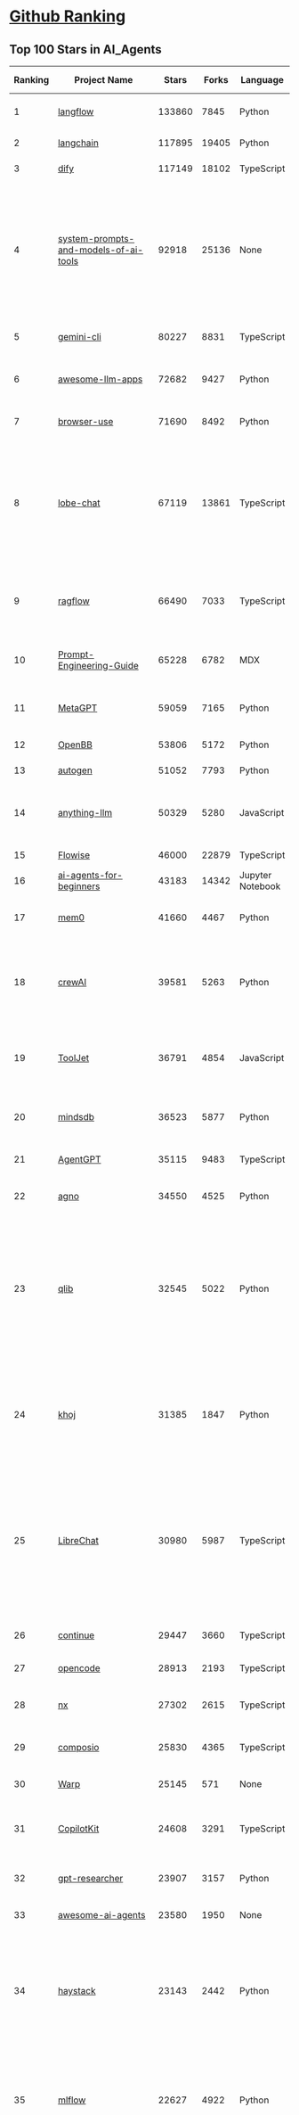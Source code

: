 [Github Ranking](../README.md)
==========

## Top 100 Stars in AI_Agents

| Ranking | Project Name | Stars | Forks | Language | Open Issues | Description | Last Commit |
| ------- | ------------ | ----- | ----- | -------- | ----------- | ----------- | ----------- |
| 1 | [langflow](https://github.com/langflow-ai/langflow) | 133860 | 7845 | Python | 377 | Langflow is a powerful tool for building and deploying AI-powered agents and workflows. | 2025-10-24T02:40:47Z |
| 2 | [langchain](https://github.com/langchain-ai/langchain) | 117895 | 19405 | Python | 163 | 🦜🔗 Build context-aware reasoning applications | 2025-10-22T21:01:33Z |
| 3 | [dify](https://github.com/langgenius/dify) | 117149 | 18102 | TypeScript | 483 | Production-ready platform for agentic workflow development. | 2025-10-24T03:24:28Z |
| 4 | [system-prompts-and-models-of-ai-tools](https://github.com/x1xhlol/system-prompts-and-models-of-ai-tools) | 92918 | 25136 | None | 58 | FULL Augment Code, Claude Code, Cluely, CodeBuddy, Comet, Cursor, Devin AI, Junie, Kiro, Leap.new, Lovable, Manus Agent Tools, NotionAI, Orchids.app, Perplexity, Poke, Qoder, Replit, Same.dev, Trae, Traycer AI, VSCode Agent, Warp.dev, Windsurf, Xcode, Z.ai Code, dia & v0. (And other Open Sourced) System Prompts, Internal Tools & AI Models | 2025-10-19T18:44:24Z |
| 5 | [gemini-cli](https://github.com/google-gemini/gemini-cli) | 80227 | 8831 | TypeScript | 2149 | An open-source AI agent that brings the power of Gemini directly into your terminal. | 2025-10-24T03:34:39Z |
| 6 | [awesome-llm-apps](https://github.com/Shubhamsaboo/awesome-llm-apps) | 72682 | 9427 | Python | 4 | Collection of awesome LLM apps with AI Agents and RAG using OpenAI, Anthropic, Gemini and opensource models. | 2025-10-19T17:51:53Z |
| 7 | [browser-use](https://github.com/browser-use/browser-use) | 71690 | 8492 | Python | 137 | 🌐 Make websites accessible for AI agents. Automate tasks online with ease. | 2025-10-24T02:24:55Z |
| 8 | [lobe-chat](https://github.com/lobehub/lobe-chat) | 67119 | 13861 | TypeScript | 887 | 🤯 Lobe Chat - an open-source, modern design AI chat framework. Supports multiple AI providers (OpenAI / Claude 4 / Gemini / DeepSeek / Ollama / Qwen), Knowledge Base (file upload / RAG ), one click install MCP Marketplace and Artifacts / Thinking. One-click FREE deployment of your private AI Agent application. | 2025-10-24T02:31:25Z |
| 9 | [ragflow](https://github.com/infiniflow/ragflow) | 66490 | 7033 | TypeScript | 2925 | RAGFlow is a leading open-source Retrieval-Augmented Generation (RAG) engine that fuses cutting-edge RAG with Agent capabilities to create a superior context layer for LLMs | 2025-10-23T15:02:27Z |
| 10 | [Prompt-Engineering-Guide](https://github.com/dair-ai/Prompt-Engineering-Guide) | 65228 | 6782 | MDX | 153 | 🐙 Guides, papers, lessons, notebooks and resources for prompt engineering, context engineering, RAG, and AI Agents. | 2025-10-16T15:44:13Z |
| 11 | [MetaGPT](https://github.com/FoundationAgents/MetaGPT) | 59059 | 7165 | Python | 10 | 🌟 The Multi-Agent Framework: First AI Software Company, Towards Natural Language Programming | 2025-10-04T05:57:57Z |
| 12 | [OpenBB](https://github.com/OpenBB-finance/OpenBB) | 53806 | 5172 | Python | 33 | Financial data platform for analysts, quants and AI agents. | 2025-10-23T23:31:46Z |
| 13 | [autogen](https://github.com/microsoft/autogen) | 51052 | 7793 | Python | 406 | A programming framework for agentic AI | 2025-10-08T04:58:17Z |
| 14 | [anything-llm](https://github.com/Mintplex-Labs/anything-llm) | 50329 | 5280 | JavaScript | 264 | The all-in-one Desktop & Docker AI application with built-in RAG, AI agents, No-code agent builder, MCP compatibility,  and more. | 2025-10-23T22:46:01Z |
| 15 | [Flowise](https://github.com/FlowiseAI/Flowise) | 46000 | 22879 | TypeScript | 604 | Build AI Agents, Visually | 2025-10-23T14:31:40Z |
| 16 | [ai-agents-for-beginners](https://github.com/microsoft/ai-agents-for-beginners) | 43183 | 14342 | Jupyter Notebook | 6 | 12 Lessons to Get Started Building AI Agents | 2025-10-23T14:14:26Z |
| 17 | [mem0](https://github.com/mem0ai/mem0) | 41660 | 4467 | Python | 291 | Universal memory layer for AI Agents; Announcing OpenMemory MCP - local and secure memory management. | 2025-10-23T13:06:25Z |
| 18 | [crewAI](https://github.com/crewAIInc/crewAI) | 39581 | 5263 | Python | 39 | Framework for orchestrating role-playing, autonomous AI agents. By fostering collaborative intelligence, CrewAI empowers agents to work together seamlessly, tackling complex tasks. | 2025-10-24T01:07:09Z |
| 19 | [ToolJet](https://github.com/ToolJet/ToolJet) | 36791 | 4854 | JavaScript | 644 | ToolJet is the open-source foundation of ToolJet AI - the AI-native platform for building internal tools, dashboard, business applications, workflows and AI agents 🚀 | 2025-10-24T03:30:25Z |
| 20 | [mindsdb](https://github.com/mindsdb/mindsdb) | 36523 | 5877 | Python | 55 | AI Analytics and Knowledge Engine for RAG over large-scale, heterogeneous data. - The only MCP Server you'll ever need | 2025-10-23T21:26:33Z |
| 21 | [AgentGPT](https://github.com/reworkd/AgentGPT) | 35115 | 9483 | TypeScript | 130 | 🤖 Assemble, configure, and deploy autonomous AI Agents in your browser. | 2025-04-29T01:19:32Z |
| 22 | [agno](https://github.com/agno-agi/agno) | 34550 | 4525 | Python | 128 | Multi-agent framework, runtime and control plane. Built for speed, privacy, and scale. | 2025-10-24T01:24:39Z |
| 23 | [qlib](https://github.com/microsoft/qlib) | 32545 | 5022 | Python | 257 | Qlib is an AI-oriented Quant investment platform that aims to use AI tech to empower Quant Research, from exploring ideas to implementing productions. Qlib supports diverse ML modeling paradigms, including supervised learning, market dynamics modeling, and RL, and is now equipped with https://github.com/microsoft/RD-Agent to automate R&D process. | 2025-10-17T05:22:09Z |
| 24 | [khoj](https://github.com/khoj-ai/khoj) | 31385 | 1847 | Python | 75 | Your AI second brain. Self-hostable. Get answers from the web or your docs. Build custom agents, schedule automations, do deep research. Turn any online or local LLM into your personal, autonomous AI (gpt, claude, gemini, llama, qwen, mistral). Get started - free. | 2025-09-16T09:17:58Z |
| 25 | [LibreChat](https://github.com/danny-avila/LibreChat) | 30980 | 5987 | TypeScript | 207 | Enhanced ChatGPT Clone: Features Agents, MCP, DeepSeek, Anthropic, AWS, OpenAI, Responses API, Azure, Groq, o1, GPT-5, Mistral, OpenRouter, Vertex AI, Gemini, Artifacts, AI model switching, message search, Code Interpreter, langchain, DALL-E-3, OpenAPI Actions, Functions, Secure Multi-User Auth, Presets, open-source for self-hosting. Active. | 2025-10-22T20:39:23Z |
| 26 | [continue](https://github.com/continuedev/continue) | 29447 | 3660 | TypeScript | 629 | ⏩ Ship faster with Continuous AI. Build and run custom agents across your IDE, terminal, and CI | 2025-10-24T02:51:39Z |
| 27 | [opencode](https://github.com/sst/opencode) | 28913 | 2193 | TypeScript | 917 | The AI coding agent built for the terminal. | 2025-10-24T01:03:42Z |
| 28 | [nx](https://github.com/nrwl/nx) | 27302 | 2615 | TypeScript | 633 | Get to green PRs in half the time. Nx optimizes your builds, scales your CI, and fixes failed PRs. Built for developers and AI agents. | 2025-10-24T02:18:14Z |
| 29 | [composio](https://github.com/ComposioHQ/composio) | 25830 | 4365 | TypeScript | 28 | Composio equips your AI agents & LLMs with 100+ high-quality integrations via function calling | 2025-10-23T10:05:50Z |
| 30 | [Warp](https://github.com/warpdotdev/Warp) | 25145 | 571 | None | 3777 | Warp is the agentic development environment, built for coding with multiple AI agents. | 2025-10-07T19:15:31Z |
| 31 | [CopilotKit](https://github.com/CopilotKit/CopilotKit) | 24608 | 3291 | TypeScript | 312 | React UI + elegant infrastructure for AI Copilots, AI chatbots, and in-app AI agents. The Agentic last-mile 🪁 | 2025-10-24T02:30:51Z |
| 32 | [gpt-researcher](https://github.com/assafelovic/gpt-researcher) | 23907 | 3157 | Python | 126 | An LLM agent that conducts deep research (local and web) on any given topic and generates a long report with citations. | 2025-10-16T18:30:02Z |
| 33 | [awesome-ai-agents](https://github.com/e2b-dev/awesome-ai-agents) | 23580 | 1950 | None | 29 | A list of AI autonomous agents | 2025-02-26T10:04:45Z |
| 34 | [haystack](https://github.com/deepset-ai/haystack) | 23143 | 2442 | Python | 112 | AI orchestration framework to build customizable, production-ready LLM applications. Connect components (models, vector DBs, file converters) to pipelines or agents that can interact with your data. With advanced retrieval methods, it's best suited for building RAG, question answering, semantic search or conversational agent chatbots. | 2025-10-23T16:53:18Z |
| 35 | [mlflow](https://github.com/mlflow/mlflow) | 22627 | 4922 | Python | 1548 | The open source developer platform to build AI/LLM applications and models with confidence. Enhance your AI applications with end-to-end tracking, observability, and evaluations, all in one integrated platform. | 2025-10-24T03:33:38Z |
| 36 | [agenticSeek](https://github.com/Fosowl/agenticSeek) | 22231 | 2375 | Python | 29 | Fully Local Manus AI. No APIs, No $200 monthly bills. Enjoy an autonomous agent that thinks, browses the web, and code for the sole cost of electricity. 🔔 Official updates only via twitter @Martin993886460 (Beware of fake account) | 2025-09-14T18:15:49Z |
| 37 | [goose](https://github.com/block/goose) | 20464 | 1868 | Rust | 213 | an open source, extensible AI agent that goes beyond code suggestions - install, execute, edit, and test with any LLM | 2025-10-24T02:28:06Z |
| 38 | [graphiti](https://github.com/getzep/graphiti) | 19332 | 1808 | Python | 127 | Build Real-Time Knowledge Graphs for AI Agents | 2025-10-22T09:52:17Z |
| 39 | [UI-TARS-desktop](https://github.com/bytedance/UI-TARS-desktop) | 19270 | 1822 | TypeScript | 265 | The Open-Source Multimodal AI Agent Stack: Connecting Cutting-Edge AI Models and Agent Infra | 2025-10-16T06:04:47Z |
| 40 | [letta](https://github.com/letta-ai/letta) | 18895 | 1960 | Python | 28 | Letta is the platform for building stateful agents: open AI with advanced memory that can learn and self-improve over time. | 2025-10-20T22:58:45Z |
| 41 | [activepieces](https://github.com/activepieces/activepieces) | 18839 | 2835 | TypeScript | 315 | AI Agents & MCPs & AI Workflow Automation • (~400 MCP servers for AI agents) • AI Automation / AI Agent with MCPs • AI Workflows & AI Agents • MCPs for AI Agents | 2025-10-24T01:32:11Z |
| 42 | [ai](https://github.com/vercel/ai) | 18751 | 3147 | TypeScript | 761 | The AI Toolkit for TypeScript. From the creators of Next.js, the AI SDK is a free open-source library for building AI-powered applications and agents  | 2025-10-23T23:52:16Z |
| 43 | [ai-engineering-hub](https://github.com/patchy631/ai-engineering-hub) | 18726 | 3165 | Jupyter Notebook | 30 | In-depth tutorials on LLMs, RAGs and real-world AI agent applications. | 2025-10-19T11:34:04Z |
| 44 | [stagehand](https://github.com/browserbase/stagehand) | 18621 | 1191 | TypeScript | 82 | The AI Browser Automation Framework | 2025-10-24T01:16:52Z |
| 45 | [suna](https://github.com/kortix-ai/suna) | 18410 | 3132 | TypeScript | 196 | Kortix – build, manage and train AI Agents. Fully Open Source. | 2025-10-23T18:28:12Z |
| 46 | [coze-studio](https://github.com/coze-dev/coze-studio) | 18100 | 2510 | TypeScript | 351 | An AI agent development platform with all-in-one visual tools, simplifying agent creation, debugging, and deployment like never before. Coze your way to AI Agent creation. | 2025-10-23T13:21:32Z |
| 47 | [agentic](https://github.com/transitive-bullshit/agentic) | 18016 | 2247 | TypeScript | 14 | Your API ⇒ Paid MCP. Instantly. | 2025-10-09T09:11:38Z |
| 48 | [deep-research](https://github.com/dzhng/deep-research) | 17954 | 1852 | TypeScript | 67 | An AI-powered research assistant that performs iterative, deep research on any topic by combining search engines, web scraping, and large language models.  The goal of this repo is to provide the simplest implementation of a deep research agent - e.g. an agent that can refine its research direction overtime and deep dive into a topic. | 2025-09-08T16:22:24Z |
| 49 | [mastra](https://github.com/mastra-ai/mastra) | 17713 | 1213 | TypeScript | 269 | The TypeScript AI agent framework. ⚡ Assistants, RAG, observability. Supports any LLM: GPT-4, Claude, Gemini, Llama. | 2025-10-24T02:03:38Z |
| 50 | [SWE-agent](https://github.com/SWE-agent/SWE-agent) | 17630 | 1853 | Python | 49 | SWE-agent takes a GitHub issue and tries to automatically fix it, using your LM of choice. It can also be employed for offensive cybersecurity or competitive coding challenges. [NeurIPS 2024]  | 2025-10-20T23:21:07Z |
| 51 | [DB-GPT](https://github.com/eosphoros-ai/DB-GPT) | 17505 | 2442 | Python | 427 | AI Native Data App Development framework with AWEL(Agentic Workflow Expression Language) and Agents | 2025-10-24T02:24:46Z |
| 52 | [GenAI_Agents](https://github.com/NirDiamant/GenAI_Agents) | 17395 | 2824 | Jupyter Notebook | 3 | This repository provides tutorials and implementations for various Generative AI Agent techniques, from basic to advanced. It serves as a comprehensive guide for building intelligent, interactive AI systems. | 2025-10-08T16:42:52Z |
| 53 | [DocsGPT](https://github.com/arc53/DocsGPT) | 17280 | 1905 | Python | 31 | Private AI platform for agents, assistants and enterprise search. Built-in Agent Builder, Deep research, Document analysis, Multi-model support, and API connectivity for agents. | 2025-10-23T21:25:18Z |
| 54 | [sim](https://github.com/simstudioai/sim) | 17192 | 2254 | TypeScript | 68 | Open-source platform to build and deploy AI agent workflows. | 2025-10-23T21:48:21Z |
| 55 | [eliza](https://github.com/elizaOS/eliza) | 17023 | 5350 | TypeScript | 70 | Autonomous agents for everyone | 2025-10-23T18:06:04Z |
| 56 | [SuperAGI](https://github.com/TransformerOptimus/SuperAGI) | 16799 | 2100 | Python | 147 | <⚡️> SuperAGI - A dev-first open source autonomous AI agent framework. Enabling developers to build, manage & run useful autonomous agents quickly and reliably. | 2025-01-22T22:14:07Z |
| 57 | [openai-agents-python](https://github.com/openai/openai-agents-python) | 16792 | 2754 | Python | 142 | A lightweight, powerful framework for multi-agent workflows | 2025-10-24T02:11:20Z |
| 58 | [ai-pdf-chatbot-langchain](https://github.com/mayooear/ai-pdf-chatbot-langchain) | 16083 | 3206 | TypeScript | 3 | AI PDF chatbot agent built with LangChain & LangGraph  | 2025-02-20T18:19:58Z |
| 59 | [RagaAI-Catalyst](https://github.com/raga-ai-hub/RagaAI-Catalyst) | 16035 | 3714 | Python | 10 | Python SDK for Agent AI Observability, Monitoring and Evaluation Framework. Includes features like agent, llm and tools tracing, debugging multi-agentic system, self-hosted dashboard and advanced analytics with timeline and execution graph view  | 2025-10-22T19:57:43Z |
| 60 | [screenpipe](https://github.com/mediar-ai/screenpipe) | 15812 | 1232 | TypeScript | 193 | AI app store powered by 24/7 desktop history.  open source \| 100% local \| dev friendly \| 24/7 screen, mic recording | 2025-09-01T20:21:42Z |
| 61 | [12-factor-agents](https://github.com/humanlayer/12-factor-agents) | 15724 | 1189 | TypeScript | 10 | What are the principles we can use to build LLM-powered software that is actually good enough to put in the hands of production customers? | 2025-09-21T14:37:40Z |
| 62 | [web-ui](https://github.com/browser-use/web-ui) | 15062 | 2610 | Python | 249 | 🖥️ Run AI Agent in your browser. | 2025-08-31T14:16:34Z |
| 63 | [dagger](https://github.com/dagger/dagger) | 14873 | 810 | Go | 761 | An open-source runtime for composable workflows. Great for AI agents and CI/CD. | 2025-10-23T21:24:11Z |
| 64 | [serena](https://github.com/oraios/serena) | 14745 | 981 | Python | 64 | A powerful coding agent toolkit providing semantic retrieval and editing capabilities (MCP server & other integrations) | 2025-10-23T18:54:56Z |
| 65 | [500-AI-Agents-Projects](https://github.com/ashishpatel26/500-AI-Agents-Projects) | 14601 | 2664 | None | 2 | The 500 AI Agents Projects is a curated collection of AI agent use cases across various industries. It showcases practical applications and provides links to open-source projects for implementation, illustrating how AI agents are transforming sectors such as healthcare, finance, education, retail, and more. | 2025-10-11T05:27:05Z |
| 66 | [camel](https://github.com/camel-ai/camel) | 14597 | 1599 | Python | 388 | 🐫 CAMEL: The first and the best multi-agent framework. Finding the Scaling Law of Agents. https://www.camel-ai.org | 2025-10-23T20:51:33Z |
| 67 | [plandex](https://github.com/plandex-ai/plandex) | 14557 | 1028 | Go | 27 | Open source AI coding agent. Designed for large projects and real world tasks. | 2025-10-03T21:49:58Z |
| 68 | [botpress](https://github.com/botpress/botpress) | 14297 | 2194 | TypeScript | 20 | The open-source hub to build & deploy GPT/LLM Agents ⚡️ | 2025-10-23T22:51:21Z |
| 69 | [crush](https://github.com/charmbracelet/crush) | 14187 | 763 | Go | 203 | The glamourous AI coding agent for your favourite terminal 💘 | 2025-10-24T01:33:02Z |
| 70 | [adk-python](https://github.com/google/adk-python) | 13928 | 2083 | Python | 513 | An open-source, code-first Python toolkit for building, evaluating, and deploying sophisticated AI agents with flexibility and control. | 2025-10-24T00:46:14Z |
| 71 | [LangBot](https://github.com/langbot-app/LangBot) | 13825 | 1123 | Python | 134 | 🤩 Easy-to-use global IM bot platform designed for LLM era / 简单易用的大模型即时通信机器人开发平台 ⚡️ Bots for QQ / QQ频道 / Discord / LINE / WeChat(微信, 企业微信)/ Telegram / 飞书 / 钉钉 / Slack 🧩 Integrated with ChatGPT(GPT), DeepSeek, Dify, n8n, Langflow, Coze, Claude, Google Gemini, xAI, PPIO, Ollama, 阿里云百炼, SiliconFlow, Qwen, Moonshot, MCP etc. LLM & Agent & RAG | 2025-10-24T03:35:16Z |
| 72 | [pydantic-ai](https://github.com/pydantic/pydantic-ai) | 13020 | 1320 | Python | 281 | GenAI Agent Framework, the Pydantic way | 2025-10-24T03:12:15Z |
| 73 | [trigger.dev](https://github.com/triggerdotdev/trigger.dev) | 12653 | 864 | TypeScript | 113 | Trigger.dev – build and deploy fully‑managed AI agents and workflows | 2025-10-23T19:21:42Z |
| 74 | [agent-zero](https://github.com/agent0ai/agent-zero) | 12093 | 2365 | Python | 146 | Agent Zero AI framework | 2025-10-23T11:07:17Z |
| 75 | [generative-ai](https://github.com/GoogleCloudPlatform/generative-ai) | 11838 | 3447 | Jupyter Notebook | 46 | Sample code and notebooks for Generative AI on Google Cloud, with Gemini on Vertex AI | 2025-10-23T19:50:18Z |
| 76 | [CL4R1T4S](https://github.com/elder-plinius/CL4R1T4S) | 11436 | 2316 | None | 28 | LEAKED SYSTEM PROMPTS FOR CHATGPT, GEMINI, GROK, CLAUDE, PERPLEXITY, CURSOR, DEVIN, REPLIT, AND MORE! - AI SYSTEMS TRANSPARENCY FOR ALL! 👐 | 2025-10-21T18:28:43Z |
| 77 | [Figma-Context-MCP](https://github.com/GLips/Figma-Context-MCP) | 11370 | 913 | TypeScript | 16 | MCP server to provide Figma layout information to AI coding agents like Cursor | 2025-10-14T15:21:34Z |
| 78 | [ui](https://github.com/creativetimofficial/ui) | 11186 | 4856 | TypeScript | 10 | Open-source components, blocks, and AI agents designed to speed up your workflow. Import them seamlessly into your favorite tools through Registry and MCPs. | 2025-10-23T13:49:14Z |
| 79 | [cua](https://github.com/trycua/cua) | 11001 | 613 | Python | 61 | Open-source infrastructure for Computer-Use Agents. Sandboxes, SDKs, and benchmarks to train and evaluate AI agents that can control full desktops (macOS, Linux, Windows). | 2025-10-24T01:01:11Z |
| 80 | [analysis_claude_code](https://github.com/shareAI-lab/analysis_claude_code) | 10944 | 2888 | JavaScript | 0 | 本仓库包含对 Claude Code v1.0.33 进行逆向工程的完整研究和分析资料。包括对混淆源代码的深度技术分析、系统架构文档，以及重构 Claude      Code agent 系统的实现蓝图。主要发现包括实时 Steering 机制、多 Agent      架构、智能上下文管理和工具执行管道。该项目为理解现代 AI agent 系统设计和实现提供技术参考。 | 2025-07-19T13:16:33Z |
| 81 | [nanobrowser](https://github.com/nanobrowser/nanobrowser) | 10655 | 1068 | TypeScript | 36 | Open-Source Chrome extension for AI-powered web automation. Run multi-agent workflows using your own LLM API key. Alternative to OpenAI Operator. | 2025-10-07T04:11:30Z |
| 82 | [SurfSense](https://github.com/MODSetter/SurfSense) | 10053 | 795 | Python | 50 | Open Source Alternative to NotebookLM / Perplexity, connected to external sources such as Search Engines, Slack, Linear, Jira, ClickUp, Confluence, Notion, YouTube, GitHub, Discord and more. Join our discord: https://discord.gg/ejRNvftDp9 | 2025-10-23T22:54:07Z |
| 83 | [bisheng](https://github.com/dataelement/bisheng) | 9792 | 1605 | TypeScript | 98 | BISHENG is an open LLM devops platform for next generation Enterprise AI applications. Powerful and comprehensive features include: GenAI workflow, RAG, Agent, Unified model management, Evaluation, SFT, Dataset Management, Enterprise-level System Management, Observability and more. | 2025-10-24T02:46:33Z |
| 84 | [E2B](https://github.com/e2b-dev/E2B) | 9712 | 675 | MDX | 33 | Open-source, secure environment with real-world tools for enterprise-grade agents. | 2025-10-22T19:31:55Z |
| 85 | [motia](https://github.com/MotiaDev/motia) | 9605 | 745 | TypeScript | 37 | Multi-Language Backend Framework that unifies APIs, background jobs, workflows, and AI Agents into a single core primitive with built-in observability and state management. | 2025-10-23T19:34:05Z |
| 86 | [metaflow](https://github.com/Netflix/metaflow) | 9577 | 930 | Python | 263 | Build, Manage and Deploy AI/ML Systems | 2025-10-23T16:07:54Z |
| 87 | [opencode](https://github.com/opencode-ai/opencode) | 9440 | 787 | Go | 116 | A powerful AI coding agent. Built for the terminal. | 2025-09-18T02:54:28Z |
| 88 | [pr-agent](https://github.com/qodo-ai/pr-agent) | 9298 | 1138 | Python | 40 | 🚀 PR-Agent: An AI-Powered 🤖 Tool for Automated Pull Request Analysis, Feedback, Suggestions and More! 💻🔍 (For more advanced: check Qodo Merge) | 2025-10-22T05:55:47Z |
| 89 | [claude-flow](https://github.com/ruvnet/claude-flow) | 9211 | 1217 | JavaScript | 247 | 🌊 The leading agent orchestration platform for Claude. Deploy intelligent multi-agent swarms, coordinate autonomous workflows, and build conversational AI systems. Features    enterprise-grade architecture, distributed swarm intelligence, RAG integration, and native Claude Code support via MCP protocol. Ranked #1 in agent-based frameworks. | 2025-10-23T14:04:29Z |
| 90 | [bytebot](https://github.com/bytebot-ai/bytebot) | 9197 | 1116 | TypeScript | 42 | Bytebot is a self-hosted AI desktop agent that automates computer tasks through natural language commands, operating within a containerized Linux desktop environment. | 2025-09-12T19:35:46Z |
| 91 | [RD-Agent](https://github.com/microsoft/RD-Agent) | 8840 | 923 | Python | 57 | Research and development (R&D) is crucial for the enhancement of industrial productivity, especially in the AI era, where the core aspects of R&D are mainly focused on data and models. We are committed to automating these high-value generic R&D processes through R&D-Agent, which lets AI drive data-driven AI. 🔗https://aka.ms/RD-Agent-Tech-Report | 2025-10-23T14:31:26Z |
| 92 | [promptfoo](https://github.com/promptfoo/promptfoo) | 8803 | 741 | TypeScript | 173 | Test your prompts, agents, and RAGs. AI Red teaming, pentesting, and vulnerability scanning for LLMs. Compare performance of GPT, Claude, Gemini, Llama, and more. Simple declarative configs with command line and CI/CD integration. | 2025-10-24T00:50:57Z |
| 93 | [BlackFriday-GPTs-Prompts](https://github.com/friuns2/BlackFriday-GPTs-Prompts) | 8679 | 1301 | None | 149 | List of free GPTs that doesn't require plus subscription  | 2024-11-08T11:03:14Z |
| 94 | [aichat](https://github.com/sigoden/aichat) | 8395 | 539 | Rust | 8 | All-in-one LLM CLI tool featuring Shell Assistant, Chat-REPL, RAG, AI Tools & Agents, with access to OpenAI, Claude, Gemini, Ollama, Groq, and more. | 2025-10-10T03:07:46Z |
| 95 | [ten-framework](https://github.com/TEN-framework/ten-framework) | 8394 | 972 | C | 140 |  Open-source framework for conversational voice AI agents | 2025-10-24T03:28:23Z |
| 96 | [mcp-use](https://github.com/mcp-use/mcp-use) | 8044 | 943 | TypeScript | 30 | mcp-use is the easiest way to interact with mcp servers with custom agents | 2025-10-23T17:47:47Z |
| 97 | [agents](https://github.com/livekit/agents) | 7938 | 1396 | Python | 275 | A powerful framework for building realtime voice AI agents 🤖🎙️📹  | 2025-10-23T23:25:17Z |
| 98 | [magentic-ui](https://github.com/microsoft/magentic-ui) | 7868 | 813 | Python | 41 | A research prototype of a human-centered web agent | 2025-10-21T22:33:34Z |
| 99 | [cognee](https://github.com/topoteretes/cognee) | 7762 | 699 | Python | 17 | Memory for AI Agents in 6 lines of code | 2025-10-23T20:29:50Z |
| 100 | [mcp-agent](https://github.com/lastmile-ai/mcp-agent) | 7602 | 771 | Python | 77 | Build effective agents using Model Context Protocol and simple workflow patterns | 2025-10-23T22:29:41Z |

